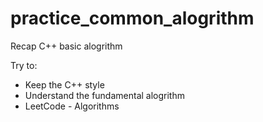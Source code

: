 # practice_common_alogrithm
Recap C++ basic alogrithm

Try to:
- Keep the C++ style
- Understand the fundamental alogrithm
- LeetCode - Algorithms
